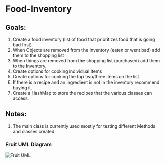 # Food-Inventory

## Goals:
1. Create a food inventory (list of food that prioritizes food that is going bad first)
2. When Objects are removed from the Inventory (eaten or went bad) add them to the shopping list
3. When things are removed from the shopping list (purchased) add them to the Inventory.
4. Create options for cooking individual Items
5. Create options for cooking the top two/three items on the list
6. If there is a recipe and an ingredient is not in the inventory recommend buying it.
7. Create a HashMap to store the recipes that the various classes can access.

## Notes:
1. The main class is currently used mostly for testing different Methods and classes created.

### Fruit UML Diagram
![Fruit UML](https://user-images.githubusercontent.com/104655927/166113641-9ee5f3c4-688c-4da5-975f-e13beda469fd.png)
